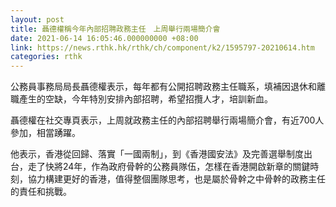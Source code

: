 ```yaml
---
layout: post
title: 聶德權稱今年內部招聘政務主任　上周舉行兩場簡介會
date: 2021-06-14 16:05:46.000000000 +08:00
link: https://news.rthk.hk/rthk/ch/component/k2/1595797-20210614.htm
categories: rthk
---
```


公務員事務局局長聶德權表示，每年都有公開招聘政務主任職系，填補因退休和離職產生的空缺，今年特別安排內部招聘，希望招攬人才，培訓新血。

聶德權在社交專頁表示，上周就政務主任的內部招聘舉行兩場簡介會，有近700人參加，相當踴躍。

他表示，香港從回歸、落實「一國兩制」，到《香港國安法》及完善選舉制度出台，走了快將24年，作為政府骨幹的公務員隊伍，怎樣在香港開啟新章的關鍵時刻，協力構建更好的香港，值得整個團隊思考，也是屬於骨幹之中骨幹的政務主任的責任和挑戰。
